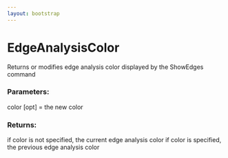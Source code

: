 ```yaml
---
layout: bootstrap
---
```


# EdgeAnalysisColor

Returns or modifies edge analysis color displayed by the ShowEdges command
          

### Parameters:

color [opt] = the new color
        

### Returns:


if color is not specified, the current edge analysis color
if color is specified, the previous edge analysis color
        



